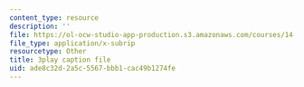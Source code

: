 ```yaml
---
content_type: resource
description: ''
file: https://ol-ocw-studio-app-production.s3.amazonaws.com/courses/14-01sc-principles-of-microeconomics-fall-2011/ade8c32d2a5c5567bbb1cac49b1274fe_FWkzErtrlIw.vtt
file_type: application/x-subrip
resourcetype: Other
title: 3play caption file
uid: ade8c32d-2a5c-5567-bbb1-cac49b1274fe
---
```

